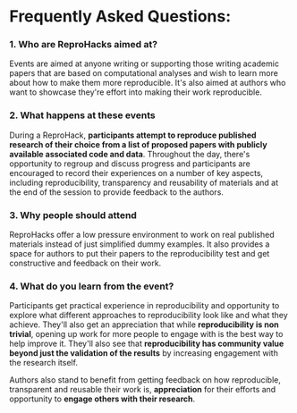 # Frequently Asked Questions:

### 1. Who are ReproHacks aimed at?

Events are aimed at anyone writing or supporting those writing academic papers that are based on computational analyses and wish to learn more about how to make them more reproducible. It's also aimed at authors who want to showcase they're effort into making their work reproducible.

### 2. What happens at these events


During a ReproHack, **participants attempt to reproduce published research of their choice from a list of proposed papers with publicly available associated code and data**. Throughout the day, there's opportunity to regroup and discuss progress and participants are encouraged to record their experiences on a number of key aspects, including reproducibility, transparency and reusability of materials and at the end of the session to provide feedback to the authors.

### 3. Why people should attend

ReproHacks offer a low pressure environment to work on real published materials instead of just simplified dummy examples. It also provides a space for authors to put their papers to the reproducibility test and get constructive and feedback on their work.


### 4. What do you learn from the event?

Participants get practical experience in reproducibility and opportunity to explore what different approaches to reproducibility look like and what they achieve. They'll also get an appreciation that while **reproducibility is non trivial**, opening up work for more people to engage with is the best way to help improve it. They'll also see that **reproducibility has community value beyond just the validation of the results** by increasing engagement with the research itself.

Authors also stand to benefit from getting feedback on how reproducible, transparent and reusable their work is, **appreciation** for their efforts and opportunity to **engage others with their research**.